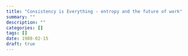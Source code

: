 ```yaml
---
title: "Consistency is Everything - entropy and the future of work"
summary: ""
description: ""
categories: []
tags: []
date: 1988-02-15
draft: true
---
```

